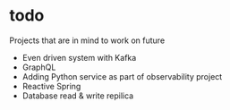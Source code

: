 # todo
Projects that are in mind to work on future

- Even driven system with Kafka
- GraphQL
- Adding Python service as part of observability project
- Reactive Spring
- Database read & write repilica
